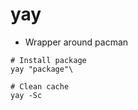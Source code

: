 # yay

- Wrapper around pacman

```shell
# Install package
yay "package"\

# Clean cache
yay -Sc
```
